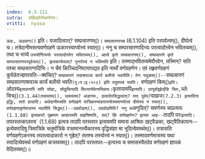 ```yaml
---
index:  6.3.111
sutra:  सहिवहोरोदवर्णस्य।
vritti:  nyasa
---
```


`ऊढः, ऊढवान्()` इति। यजादित्वात्? सम्प्रसारणम्()। `सम्प्रसारणाच्च` (6.1.104) इति परपर्वत्वम्(), दीर्घत्वं च। तत्रेदानीमसत्यवर्णग्रहणे ऊकारस्याप्योत्त्वं स्यात्()। ननु च सम्परसारणादिभ्यः परत्वादोत्त्वेन भवितव्यम्(), तथा च भाव्ये `उभयोर्नित्ययोः परत्वादोत्त्वेन भवितव्यम्(), आत्वे कृते सम्प्रसारणम्(), सम्प्रसारणे कृते सम्परसारणपरपूर्वत्वम्(), कृतकार्यत्वात्? पुनरोत्त्वं न भविष्यति` इति। तस्माद्भवितव्यमेवौत्त्वेन, तस्मिन्? सति पश्चा सम्प्रसारणादिभिः। न चैवं किञ्चिदनिष्टमापद्यत इति नार्थो वर्णग्रहणेन। एवं तह्र्रवर्णग्रहणं कुर्वन्नेतज्ज्ञापयति--क्वचित्? `सम्प्रसारणं तदाश्रयञ्च कार्यं बलीयो भवतीति। तेन यदुक्तम्()--`सम्प्रसारणं सम्प्रसारणाश्रयञ्च कार्यं बलीयो भवति` (पु।प।वृ।१०३) इति तदुपपन्नं भवति। 
`वर्णग्रहणं किम्()` इति। `ओदस्य` इतावत्यपि सति सोढा, सोढुमित्यादि सिध्यत्येवेत्यभिप्रायः। `कृतायामपि` इत्यादि। उत्पूर्वाद्वहेर्लृङि च्लिः, `च्लेः सिच्()` (3.1.44)तसस्ताम्(), थसस्तम्? अडागमः, ढत्वादेरसिद्धत्वात्? ततः पूर्वम्? `वदव्रज` (7.2.3) इत्यादिना वृद्धिः, ततो ढत्वादि। अथेदानीमसति वर्णग्रहणे मात्रिकस्याकारस्योच्यमानमोत्त्वं दीर्घस्य न स्यात्(), वर्णग्रहणाद्वर्णमात्रस्य भवतीति सिद्धम्()--उदवोढाम्(), उदवोढमिति? ननु च `अणुदित्? सवर्णस्य चाप्रत्ययः` (1.1.68) इत्यकारो गृह्रमाण आकारमपि ग्राहयिष्यति, तत्? किं वर्णग्रहणेन? इत्यत आह--`तादपि परः` इत्यादि। `तपरस्तत्कालस्य` (1.1.69) इत्यत्र तादपि परस्तपर इत्ययमपि समास आश्रितः खट्वैडका, खट्वैतिकायनः--इत्येवमादिषु त्रिमात्रिके चतुर्मात्रिके वत्र्तमानस्यैकारस्य वृद्धिसंज्ञा मा भूदित्येवमर्थम्()। तत्रासति वर्णग्रहणेऽकरस्य तपरत्वादाकारो न गृह्रेत्? ततश्च तस्योत्त्वं न स्यात्()। तस्मादवर्णमात्रस्य यथा स्यादित्येवमर्थ वर्णग्रहणं कत्र्तवयम्()। तादपि परस्तपरः--इत्यस्य च समासस्यैतदेव वर्णग्रहणं ज्ञापकं वेदितव्यम्()॥
